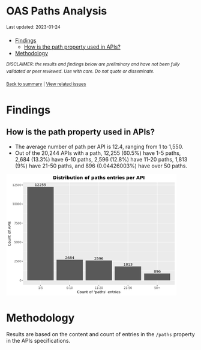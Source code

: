 OAS Paths Analysis
================
<sup>Last updated: 2023-01-24</sup>

- <a href="#findings" id="toc-findings">Findings</a>
  - <a href="#how-is-the-path-property-used-in-apis"
    id="toc-how-is-the-path-property-used-in-apis">How is the path property
    used in APIs?</a>
- <a href="#methodology" id="toc-methodology">Methodology</a>

<sup>*DISCLAIMER: the results and findings below are preliminary and
have not been fully validated or peer reviewed. Use with care. Do not
quote or disseminate.*</sup>

<sup>[Back to summary](oas_summary.md) \| [View related
issues](https://github.com/postman-open-technologies/knowledge-base/labels/oas%3Apaths)</sup>

# Findings

## How is the path property used in APIs?

- The average number of path per API is 12.4, ranging from 1 to 1,550.
- Out of the 20,244 APIs with a path, 12,255 (60.5%) have 1-5 paths,
  2,684 (13.3%) have 6-10 paths, 2,596 (12.8%) have 11-20 paths, 1,813
  (9%) have 21-50 paths, and 896 (0.04426003%) have over 50 paths.

<img src="oas_paths_files/figure-gfm/oas_paths_buckets_barplot-1.png" width="90%" />

# Methodology

Results are based on the content and count of entries in the `/paths`
property in the APIs specifications.
